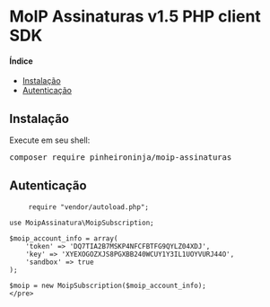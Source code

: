 <h1>MoIP Assinaturas v1.5 PHP client SDK</h1>

<h4>Índice</h4>
<ul>
  <li><a href="#section-installation">Instalação</a></li>
  <li><a href="#section-installation">Autenticação</a></li>
</ul>

<h2 id="section-installation">Instalação</h4>
<p>Execute em seu shell:</p>
<div class="highlight highlight-text-html-php">
<pre>composer require pinheironinja/moip-assinaturas</pre>
</div>
<h2 id="section-autentication">Autenticação</h2>
<div class="highlight highlight-text-html-php">
	<pre>
	<?php

	require "vendor/autoload.php";

	use MoipAssinatura\MoipSubscription;

	$moip_account_info = array(
		'token' => 'DQ7TIA2B7MSKP4NFCFBTFG9QYLZ04XDJ',
		'key' => 'XYEXOGOZXJS8PGXBB240WCUY1Y3IL1UOYVURJ44O',
		'sandbox' => true
	);

	$moip = new MoipSubscription($moip_account_info);
	</pre>
</div>